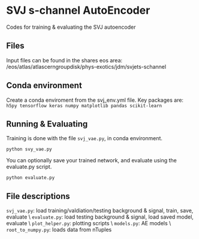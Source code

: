 # SVJ s-channel AutoEncoder

Codes for training & evaluating the SVJ autoencoder

## Files

Input files can be found in the shares eos area: /eos/atlas/atlascerngroupdisk/phys-exotics/jdm/svjets-schannel

## Conda environment

Create a conda enviroment from the svj\_env.yml file. Key packages are:
`h5py tensorflow keras numpy matplotlib pandas scikit-learn`

## Running & Evaluating

Training is done with the file `svj_vae.py`, in conda environment.
```
python svy_vae.py
```

You can optionally save your trained network, and evaluate using the evaluate.py script.
```
python evaluate.py
```

## File descriptions
`svj_vae.py`: load training/valdiation/testing background & signal, train, save, evaluate \\
`evaluate.py`: load testing background & signal, load saved model, evaluate \\
`plot_helper.py`: plotting scripts \\
`models.py`: AE models \\
`root_to_numpy.py`: loads data from nTuples
